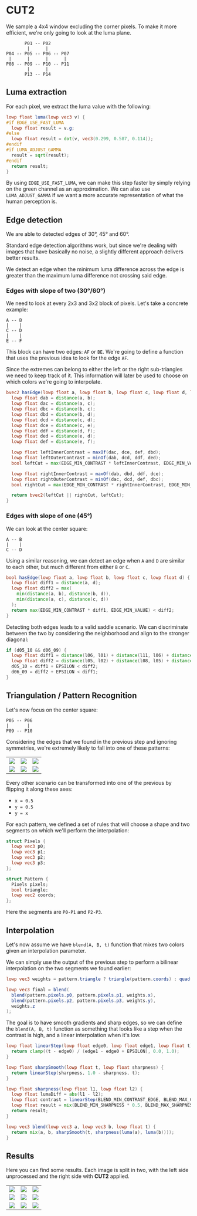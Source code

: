 # CUT2

We sample a 4x4 window excluding the corner pixels. To make it more efficient, we're only going to look at the luma plane.

```
       P01 -- P02
        |      |
P04 -- P05 -- P06 -- P07
 |      |      |      |
P08 -- P09 -- P10 -- P11
        |      |
       P13 -- P14
```

## Luma extraction

For each pixel, we extract the luma value with the following:

```glsl
lowp float luma(lowp vec3 v) {
#if EDGE_USE_FAST_LUMA
  lowp float result = v.g;
#else
  lowp float result = dot(v, vec3(0.299, 0.587, 0.114));
#endif
#if LUMA_ADJUST_GAMMA
  result = sqrt(result);
#endif
  return result;
}
```

By using ```EDGE_USE_FAST_LUMA```, we can make this step faster by simply relying on the green channel as an approximation.
We can also use ```LUMA_ADJUST_GAMMA``` if we want a more accurate representation of what the human perception is.

## Edge detection

We are able to detected edges of 30°, 45° and 60°.

Standard edge detection algorithms work, but since we're dealing with images that have basically no noise, a slightly different approach delivers better results.

We detect an edge when the minimum luma difference across the edge is greater than the maximum luma difference not crossing said edge.

### Edges with slope of two (30°/60°)

We need to look at every 2x3 and 3x2 block of pixels. Let's take a concrete example:

```
A -- B
|    |
C -- D
|    |
E -- F
```

This block can have two edges: ```AF``` or ```BE```. We're going to define a function that uses the previous idea to look for the edge ```AF```.

Since the extremes can belong to either the left or the right sub-triangles we need to keep track of it. This information will later be used to choose on which colors we're going to interpolate.

```glsl
bvec2 hasEdge(lowp float a, lowp float b, lowp float c, lowp float d, lowp float e, lowp float f) {
  lowp float dab = distance(a, b);
  lowp float dac = distance(a, c);
  lowp float dbc = distance(b, c);
  lowp float dbd = distance(b, d);
  lowp float dcd = distance(c, d);
  lowp float dce = distance(c, e);
  lowp float ddf = distance(d, f);
  lowp float ded = distance(e, d);
  lowp float def = distance(e, f);

  lowp float leftInnerContrast = maxOf(dac, dce, def, dbd);
  lowp float leftOuterContrast = minOf(dab, dcd, ddf, ded);
  bool leftCut = max(EDGE_MIN_CONTRAST * leftInnerContrast, EDGE_MIN_VALUE) < leftOuterContrast;

  lowp float rightInnerContrast = maxOf(dab, dbd, ddf, dce);
  lowp float rightOuterContrast = minOf(dac, dcd, def, dbc);
  bool rightCut = max(EDGE_MIN_CONTRAST * rightInnerContrast, EDGE_MIN_VALUE) < rightOuterContrast;

  return bvec2(leftCut || rightCut, leftCut);
}
```

### Edges with slope of one (45°)

We can look at the center square:

```
A -- B
|    |
C -- D
```

Using a similar reasoning, we can detect an edge when ```A``` and ```D``` are similar to each other, but much different from either ```B``` or ```C```.

```glsl
bool hasEdge(lowp float a, lowp float b, lowp float c, lowp float d) {
  lowp float diff1 = distance(a, d);
  lowp float diff2 = max(
    min(distance(a, b), distance(b, d)),
    min(distance(a, c), distance(c, d))
  );
  return max(EDGE_MIN_CONTRAST * diff1, EDGE_MIN_VALUE) < diff2;
}
```

Detecting both edges leads to a valid saddle scenario. We can discriminate between the two by considering the neighborhood and align to the stronger diagonal:

```glsl
if (d05_10 && d06_09) {
  lowp float diff1 = distance(l06, l01) + distance(l11, l06) + distance(l09, l04) + distance(l14, l09);
  lowp float diff2 = distance(l05, l02) + distance(l08, l05) + distance(l10, l07) + distance(l13, l10);
  d05_10 = diff1 + EPSILON < diff2;
  d06_09 = diff2 + EPSILON < diff1;
}
```

## Triangulation / Pattern Recognition

Let's now focus on the center square:

```
P05 -- P06
|       |
P09 -- P10
```

Considering the edges that we found in the previous step and ignoring symmetries, we're extremely likely to fall into one of these patterns: 

||||
|---|---|---|
![](../images/algorithm/patterns/0.svg) | ![](../images/algorithm/patterns/1.svg) | ![](../images/algorithm/patterns/2.svg)
![](../images/algorithm/patterns/3.svg) | ![](../images/algorithm/patterns/4.svg) | ![](../images/algorithm/patterns/5.svg)

Every other scenario can be transformed into one of the previous by flipping it along these axes:
* ```x = 0.5```
* ```y = 0.5```
* ```y = x```

For each pattern, we defined a set of rules that will choose a shape and two segments on which we'll perform the interpolation:

```glsl
struct Pixels {
  lowp vec3 p0;
  lowp vec3 p1;
  lowp vec3 p2;
  lowp vec3 p3;
};

struct Pattern {
  Pixels pixels;
  bool triangle;
  lowp vec2 coords;
};
```

Here the segments are ```P0-P1``` and ```P2-P3```.

## Interpolation

Let's now assume we have ```blend(A, B, t)``` function that mixes two colors given an interpolation parameter.

We can simply use the output of the previous step to perform a bilinear interpolation on the two segments we found earlier:

```glsl
lowp vec3 weights = pattern.triangle ? triangle(pattern.coords) : quad(pattern.coords);

lowp vec3 final = blend(
  blend(pattern.pixels.p0, pattern.pixels.p1, weights.x),
  blend(pattern.pixels.p2, pattern.pixels.p3, weights.y),
  weights.z
);
```

The goal is to have smooth gradients and sharp edges, so we can define the ```blend(A, B, t)``` function as something that looks like a step when the contrast is high, and a linear interpolation when it's low.

```glsl
lowp float linearStep(lowp float edge0, lowp float edge1, lowp float t) {
  return clamp((t - edge0) / (edge1 - edge0 + EPSILON), 0.0, 1.0);
}

lowp float sharpSmooth(lowp float t, lowp float sharpness) {
  return linearStep(sharpness, 1.0 - sharpness, t);
}

lowp float sharpness(lowp float l1, lowp float l2) {
  lowp float lumaDiff = abs(l1 - l2);
  lowp float contrast = linearStep(BLEND_MIN_CONTRAST_EDGE, BLEND_MAX_CONTRAST_EDGE, lumaDiff);
  lowp float result = mix(BLEND_MIN_SHARPNESS * 0.5, BLEND_MAX_SHARPNESS * 0.5, contrast);
  return result;
}

lowp vec3 blend(lowp vec3 a, lowp vec3 b, lowp float t) {
  return mix(a, b, sharpSmooth(t, sharpness(luma(a), luma(b))));
}
```

## Results

Here you can find some results. Each image is split in two, with the left side unprocessed and the right side with **CUT2** applied.

||||
|---|---|---|
![](../images/final/cut2/cut2-screen-01.jpg) | ![](../images/final/cut2/cut2-screen-02.jpg) | ![](../images/final/cut2/cut2-screen-03.jpg)
![](../images/final/cut2/cut2-screen-04.jpg) | ![](../images/final/cut2/cut2-screen-05.jpg) | ![](../images/final/cut2/cut2-screen-06.jpg)
![](../images/final/cut2/cut2-screen-07.jpg) | ![](../images/final/cut2/cut2-screen-08.jpg) | ![](../images/final/cut2/cut2-screen-09.jpg)
